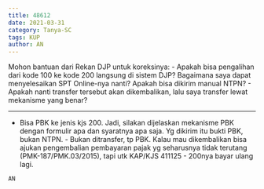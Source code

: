 ```yaml
---
title: 48612
date: 2021-03-31
category: Tanya-SC
tags: KUP
author: AN
---
```


Mohon bantuan dari Rekan DJP untuk koreksinya: - Apakah bisa pengalihan dari kode 100 ke kode 200 langsung di sistem DJP? Bagaimana saya dapat menyelesaikan SPT Online-nya nanti? Apakah bisa dikirim manual NTPN? - Apakah nanti transfer tersebut akan dikembalikan, lalu saya transfer lewat mekanisme yang benar?

---

- Bisa PBK ke jenis kjs 200. Jadi, silakan dijelaskan mekanisme PBK dengan formulir apa dan syaratnya apa saja. Yg dikirim itu bukti PBK, bukan NTPN. - Bukan ditransfer, tp PBK. Kalau mau dikembalikan bisa ajukan pengembalian pembayaran pajak yg seharusnya tidak terutang (PMK-187/PMK.03/2015), tapi utk KAP/KJS 411125 - 200nya bayar ulang lagi.

`AN`
